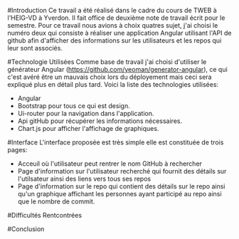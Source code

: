 #Introduction
Ce travail a été réalisé dans le cadre du cours de TWEB à l'HEIG-VD à Yverdon. Il fait office de deuxième note de travail écrit pour le semestre. Pour ce travail nous avions à choix quatres sujet, j'ai choisi le numéro deux qui consiste à réaliser une application Angular utilisant l'API de github afin d'afficher des informations sur les utilisateurs et les repos qui leur sont associés.

#Technologie Utilisées
Comme base de travail j'ai choisi d'utiliser le générateur Angular (https://github.com/yeoman/generator-angular), ce qui c'est avéré être un mauvais choix lors du déployement mais ceci sera expliqué plus en détail plus tard.
Voici la liste des technologies utilisées:
* Angular 
* Bootstrap pour tous ce qui est design.
* Ui-router pour la navigation dans l'application.
* Api gitHub pour récupérer les informations nécessaires.
* Chart.js pour afficher l'affichage de graphiques.



#Interface
L'interface proposée est très simple elle est constituée de trois pages:
* Acceuil où l'utilisateur peut rentrer le nom GitHub à rechercher
* Page d'information sur l'utilisateur recherché qui fournit des détails sur l'utilsateur ainsi des liens vers tous ses repos
* Page d'information sur le repo qui contient des détails sur le repo ainsi qu'un graphique affichant les personnes ayant participé au repo ainsi que le nombre de commit.



#Difficultés Rentcontrées

#Conclusion
